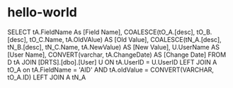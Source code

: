 # hello-world
SELECT tA.FieldName As [Field Name],
       COALESCE(tO_A.[desc], tO_B.[desc], tO_C.Name, tA.OldVAlue) AS [Old Value],
       COALESCE(tN_A.[desc], tN_B.[desc], tN_C.Name, tA.NewValue) AS [New Value],
       U.UserName AS [User Name],
       CONVERT(varchar, tA.ChangeDate) AS [Change Date] 
  FROM D tA
       JOIN 
       [DRTS].[dbo].[User] U 
         ON tA.UserID = U.UserID
       LEFT JOIN 
       A tO_A 
         on tA.FieldName = 'AID' 
        AND tA.oldValue = CONVERT(VARCHAR, tO_A.ID)
       LEFT JOIN 
       A tN_A 
